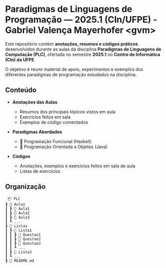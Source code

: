 # Paradigmas de Linguagens de Programação — 2025.1 (CIn/UFPE) - Gabriel Valença Mayerhofer &lt;gvm&gt;

Este repositório contém **anotações, resumos e códigos práticos** desenvolvidos durante as aulas da disciplina **Paradigmas de Linguagens de Computação (PLC)**, ofertada no semestre **2025.1** no **Centro de Informática (CIn) da UFPE**.

O objetivo é reunir material de apoio, experimentos e exemplos dos diferentes paradigmas de programação estudados na disciplina.

## Conteúdo

- **Anotações das Aulas**
  - Resumos dos principais tópicos vistos em aula
  - Exercícios feitos em sala
  - Exemplos de código comentados

- **Paradigmas Abordados**
  - 🔸 Programação Funcional (Haskell)
  - 🔹 Programação Orientada a Objetos (Java)

- **Códigos**
  - Anotações, exemplos e exercícios feitos em sala de aula
  - Listas de exercícios

 ## Organização
```
 📦 PLC
┣ 📂 Aulas
┃ ┣ 📜 Aula1
┃ ┣ 📜 Aula2
┃ ┣ 📜 Aula3
┃ ┗ ...
┣ 📂 Listas
┃ ┣ 📂 Lista1
┃ ┃ ┣ 📜 Questao1
┃ ┃ ┣ 📜 Questao2
┃ ┃ ┣ 📜 Questao3
┃ ┃ ┗ ...
┃ ┣ 📂 Lista2
┃ ┗ ...
┣ 📜 README.md
```
